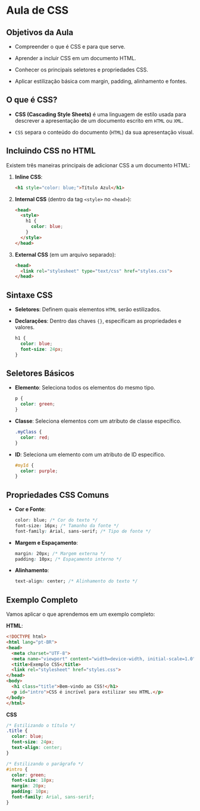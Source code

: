 # Aula de CSS

## Objetivos da Aula

- Compreender o que é CSS e para que serve.

- Aprender a incluir CSS em um documento HTML.

- Conhecer os principais seletores e propriedades CSS.

- Aplicar estilização básica com margin, padding, alinhamento e fontes.

## O que é CSS?

- **CSS (Cascading Style Sheets)** é uma linguagem de estilo usada para descrever a apresentação de um documento escrito em `HTML` ou `XML`.

- `CSS` separa o conteúdo do documento (`HTML`) da sua apresentação visual.

## Incluindo CSS no HTML

Existem três maneiras principais de adicionar CSS a um documento HTML:

1. **Inline CSS**:

    ```html
    <h1 style="color: blue;">Título Azul</h1>
    ```

2. **Internal CSS** (dentro da tag `<style>` no `<head>`):

    ```html
    <head>
      <style>
        h1 {
          color: blue;
        }
      </style>
    </head>
    ```

3. **External CSS** (em um arquivo separado):

    ```html
    <head>
      <link rel="stylesheet" type="text/css" href="styles.css">
    </head>
    ```

## Sintaxe CSS

- **Seletores**: Definem quais elementos `HTML` serão estilizados.

- **Declarações**: Dentro das chaves `{}`, especificam as propriedades e valores.

    ```css
    h1 {
      color: blue;
      font-size: 24px;
    }
    ```

## Seletores Básicos

- **Elemento**: Seleciona todos os elementos do mesmo tipo.

    ```css
    p {
      color: green;
    }
    ```

- **Classe**: Seleciona elementos com um atributo de classe específico.

    ```css
    .myClass {
      color: red;
    }
    ```

- **ID**: Seleciona um elemento com um atributo de ID específico.

    ```css
    #myId {
      color: purple;
    }
    ```

## Propriedades CSS Comuns

- **Cor e Fonte**:

    ```css
    color: blue; /* Cor do texto */
    font-size: 16px; /* Tamanho da fonte */
    font-family: Arial, sans-serif; /* Tipo de fonte */
    ```

- **Margem e Espaçamento**:

    ```css
    margin: 20px; /* Margem externa */
    padding: 10px; /* Espaçamento interno */
    ```

- **Alinhamento**:

    ```css
    text-align: center; /* Alinhamento do texto */
    ```

## Exemplo Completo

Vamos aplicar o que aprendemos em um exemplo completo:

**HTML**:

```html
<!DOCTYPE html>
<html lang="pt-BR">
<head>
  <meta charset="UTF-8">
  <meta name="viewport" content="width=device-width, initial-scale=1.0">
  <title>Exemplo CSS</title>
  <link rel="stylesheet" href="styles.css">
</head>
<body>
  <h1 class="title">Bem-vindo ao CSS!</h1>
  <p id="intro">CSS é incrível para estilizar seu HTML.</p>
</body>
</html>
```

**CSS**

```css
/* Estilizando o título */
.title {
  color: blue;
  font-size: 24px;
  text-align: center;
}

/* Estilizando o parágrafo */
#intro {
  color: green;
  font-size: 18px;
  margin: 20px;
  padding: 10px;
  font-family: Arial, sans-serif;
}
```
